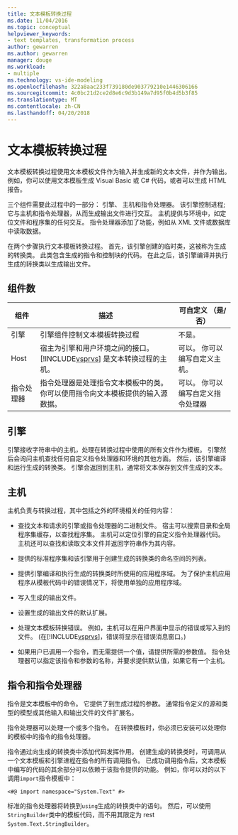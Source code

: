 ```yaml
---
title: 文本模板转换过程
ms.date: 11/04/2016
ms.topic: conceptual
helpviewer_keywords:
- text templates, transformation process
author: gewarren
ms.author: gewarren
manager: douge
ms.workload:
- multiple
ms.technology: vs-ide-modeling
ms.openlocfilehash: 322a8aac233f739180de903779210e1446306166
ms.sourcegitcommit: 4c0bc21d2ce2d8e6c9d3b149a7d95f0b4d5b3f85
ms.translationtype: MT
ms.contentlocale: zh-CN
ms.lasthandoff: 04/20/2018
---
```

# <a name="the-text-template-transformation-process"></a>文本模板转换过程
文本模板转换过程使用文本模板文件作为输入并生成新的文本文件，并作为输出。 例如，你可以使用文本模板生成 Visual Basic 或 C# 代码，或者可以生成 HTML 报告。

 三个组件需要此过程中的一部分： 引擎、 主机和指令处理器。 该引擎控制进程;它与主机和指令处理器，从而生成输出文件进行交互。 主机提供与环境中，如定位文件和程序集的任何交互。 指令处理器添加了功能，例如从 XML 文件或数据库中读取数据。

 在两个步骤执行文本模板转换过程。 首先，该引擎创建的临时类，这被称为生成的转换类。 此类包含生成的指令和控制块的代码。 在此之后，该引擎编译并执行生成的转换类以生成输出文件。

## <a name="components"></a>组件数

|组件|描述|可自定义 （是/否）|
|---------------|-----------------|------------------------------|
|引擎|引擎组件控制文本模板转换过程|不是。|
|Host|宿主为引擎和用户环境之间的接口。 [!INCLUDE[vsprvs](../code-quality/includes/vsprvs_md.md)] 是文本转换过程的主机。|可以。 你可以编写自定义主机。|
|指令处理器|指令处理器是处理指令文本模板中的类。 你可以使用指令向文本模板提供的输入源数据。|可以。 你可以编写自定义指令处理器|

## <a name="the-engine"></a>引擎
 引擎接收字符串中的主机，处理在转换过程中使用的所有文件作为模板。 引擎然后会询问主机查找任何自定义指令处理器和环境的其他方面。 然后，该引擎编译和运行生成的转换类。 引擎会返回到主机，通常将文本保存到文件生成的文本。

## <a name="the-host"></a>主机
 主机负责与转换过程，其中包括之外的环境相关的任何内容：

-   查找文本和请求的引擎或指令处理器的二进制文件。 宿主可以搜索目录和全局程序集缓存，以查找程序集。 主机可以定位引擎的自定义指令处理器代码。 主机还可以查找和读取文本文件并返回字符串作为其内容。

-   提供的标准程序集和该引擎用于创建生成的转换类的命名空间的列表。

-   提供引擎编译和执行生成的转换类时所使用的应用程序域。 为了保护主机应用程序从模板代码中的错误情况下，将使用单独的应用程序域。

-   写入生成的输出文件。

-   设置生成的输出文件的默认扩展。

-   处理文本模板转换错误。 例如，主机可以在用户界面中显示的错误或写入到的文件。 (在[!INCLUDE[vsprvs](../code-quality/includes/vsprvs_md.md)]，错误将显示在错误消息窗口。)

-   如果用户已调用一个指令，而无需提供一个值，请提供所需的参数值。 指令处理器可以指定该指令和参数的名称，并要求提供默认值，如果它有一个主机。

## <a name="directives-and-directive-processors"></a>指令和指令处理器
 指令是文本模板中的命令。 它提供了到生成过程的参数。 通常指令定义的源和类型的模型或其他输入和输出文件的文件扩展名。

 指令处理器可以处理一个或多个指令。 在转换模板时，你必须已安装可以处理你的模板中的指令的指令处理器。

 指令通过向生成的转换类中添加代码发挥作用。 创建生成的转换类时，可调用从一个文本模板和引擎进程在指令的所有调用指令。 已成功调用指令后，文本模板中编写的代码的其余部分可以依赖于该指令提供的功能。 例如，你可以对的以下调用`import`指令模板中：

 `<#@ import namespace="System.Text" #>`

 标准的指令处理器将转换到`using`生成的转换类中的语句。 然后，可以使用`StringBuilder`类中的模板代码，而不用其限定为 rest `System.Text.StringBuilder`。